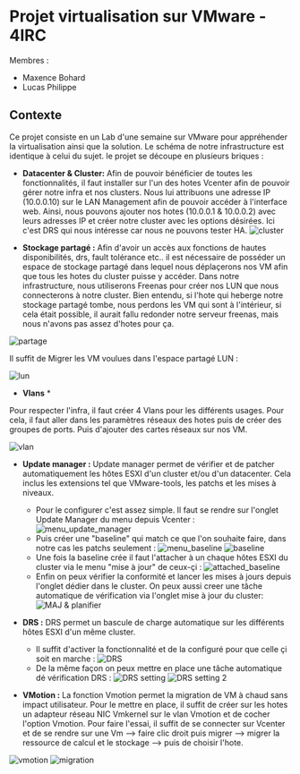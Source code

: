 # Projet virtualisation sur VMware - 4IRC

Membres : 
* Maxence Bohard
* Lucas Philippe

## Contexte

Ce projet consiste en un Lab d'une semaine sur VMware pour appréhender la virtualisation ainsi que la solution.
Le schéma de notre infrastructure est identique à celui du sujet.
le projet se découpe en plusieurs briques : 



* **Datacenter & Cluster:**
Afin de pouvoir bénéficier de toutes les fonctionnalités, il faut installer sur l'un des hotes Vcenter afin de pouvoir gérer notre infra et nos clusters. Nous lui attribuons une adresse IP (10.0.0.10) sur le LAN Management afin de pouvoir accéder à l'interface web.
Ainsi, nous pouvons ajouter nos hotes (10.0.0.1 & 10.0.0.2) avec leurs adresses IP et créer notre cluster avec les options désirées.
Ici c'est DRS qui nous intéresse car nous ne pouvons tester HA.
![cluster](https://github.com/Tenebry/Infra_VmWare_4IRC/blob/master/cluster.png?raw=true)

* **Stockage partagé :**
Afin d'avoir un accès aux fonctions de hautes disponibilités, drs, fault tolérance etc.. il est nécessaire de posséder un espace de stockage partagé dans lequel nous déplaçerons nos VM afin que tous les hotes du cluster puisse y accéder. Dans notre infrastructure, nous utiliserons Freenas pour créer nos LUN que nous connecterons à notre cluster. Bien entendu, si l'hote qui heberge notre stockage partagé tombe, nous perdons les VM qui sont à l'intérieur, si cela était possible, il aurait fallu redonder notre serveur freenas, mais nous n'avons pas assez d'hotes pour ça.

![partage](https://github.com/Tenebry/Infra_VmWare_4IRC/blob/master/stockage_partag%C3%A9.png?raw=true)

Il suffit de Migrer les VM voulues dans l'espace partagé LUN :

![lun](https://github.com/Tenebry/Infra_VmWare_4IRC/blob/master/lun.png?raw=true)

* **Vlans** *

Pour respecter l'infra, il faut créer 4 Vlans pour les différents usages. Pour cela, il faut aller dans les paramètres réseaux des hotes puis de créer des groupes de ports. Puis d'ajouter des cartes réseaux sur nos VM.

![vlan](https://github.com/Tenebry/Infra_VmWare_4IRC/blob/master/vlan.png?raw=true)

* **Update manager :**
Update manager permet de vérifier et de patcher automatiquement les hôtes ESXI d'un cluster et/ou d'un datacenter. Cela inclus les extensions tel que VMware-tools, les patchs et les mises à niveaux.

	* Pour le configurer c'est assez simple. Il faut se rendre sur l'onglet Update Manager du menu depuis Vcenter :
	![menu_update_manager](https://github.com/Tenebry/Infra_VmWare_4IRC/blob/master/Menu.png?raw=true)
	* Puis créer une "baseline" qui match ce que l'on souhaite faire, dans notre cas les patchs seulement :
	![menu_baseline](https://github.com/Tenebry/Infra_VmWare_4IRC/blob/master/UpdateManagerPNG.PNG?raw=true)
	![baseline](https://github.com/Tenebry/Infra_VmWare_4IRC/blob/master/Baseline.png?raw=true)
	* Une fois la baseline crée il faut l'attacher à un chaque hôtes ESXI du cluster via le menu "mise à jour" de ceux-çi :
	![attached_baseline](https://github.com/Tenebry/Infra_VmWare_4IRC/blob/master/BaselineAttached.PNG?raw=true)
	* Enfin on peux vérifier la conformité et lancer les mises à jours depuis l'onglet dédier dans le cluster. On peux aussi creer une tâche automatique de vérification via l'onglet mise à jour du cluster:
	![MAJ & planifier](https://github.com/Tenebry/Infra_VmWare_4IRC/blob/master/Planifier.PNG?raw=true)


	
* **DRS :**
DRS permet un bascule de charge automatique sur les différents hôtes ESXI d'un même cluster. 

	* Il suffit d'activer la fonctionnalité et de la configuré pour que celle çi soit en marche :
	![DRS](https://github.com/Tenebry/Infra_VmWare_4IRC/blob/master/DRS.PNG?raw=true)
	* De la même façon on peux mettre en place une tâche automatique dé vérification DRS : 
	![DRS setting](https://github.com/Tenebry/Infra_VmWare_4IRC/blob/master/SettingDRS.PNG?raw=true)
	![DRS setting 2](https://github.com/Tenebry/Infra_VmWare_4IRC/blob/master/SettingDRS-2.PNG?raw=true)
	

* **VMotion :**
La fonction Vmotion permet la migration de VM à chaud sans impact utilisateur. Pour le mettre en place, il suffit de créer sur les hotes un adapteur réseau NIC Vmkernel sur le vlan Vmotion et de cocher l'option Vmotion. Pour faire l'essai, il suffit de se connecter sur Vcenter et de se rendre sur une Vm --> faire clic droit puis migrer --> migrer la ressource de calcul et le stockage --> puis de choisir l'hote.

![vmotion](https://user-images.githubusercontent.com/47632799/74013834-a2470080-498d-11ea-9168-eaceee4fc4a8.png)
![migration](https://github.com/Tenebry/Infra_VmWare_4IRC/blob/master/migration.PNG?raw=true)








